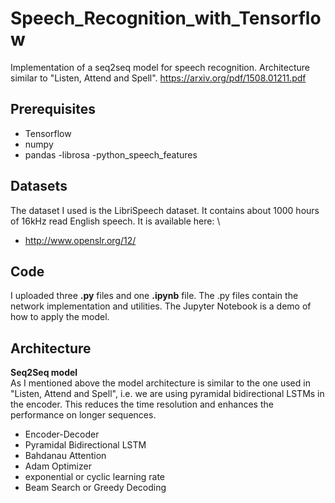 # Speech_Recognition_with_Tensorflow
Implementation of a seq2seq model for speech recognition. Architecture similar to "Listen, Attend and Spell".
https://arxiv.org/pdf/1508.01211.pdf

## Prerequisites
- Tensorflow
- numpy
- pandas 
-librosa
-python_speech_features

## Datasets
The dataset I used is the LibriSpeech dataset. It contains about 1000 hours of 16kHz read English speech.
It is available here: \
- http://www.openslr.org/12/

## Code 
I uploaded three **.py** files and one **.ipynb** file. The .py files contain the network implementation and utilities. The Jupyter Notebook is a demo of how to apply the model.

## Architecture
**Seq2Seq model**\
As I mentioned above the model architecture is similar to the one used in "Listen, Attend and Spell", i.e. we are using pyramidal bidirectional LSTMs in the encoder. This reduces the time resolution and enhances the performance on longer sequences.

- Encoder-Decoder
- Pyramidal Bidirectional LSTM
- Bahdanau Attention
- Adam Optimizer
- exponential or cyclic learning rate
- Beam Search or Greedy Decoding
